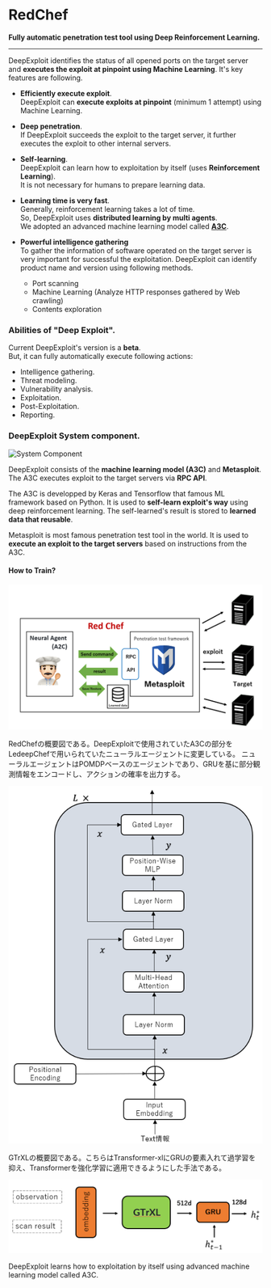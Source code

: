 

# RedChef
**Fully automatic penetration test tool using Deep Reinforcement Learning.**  

---


DeepExploit identifies the status of all opened ports on the target server and **executes the exploit at pinpoint using Machine Learning**. It's key features are following.  

 * **Efficiently execute exploit**.  
 DeepExploit can **execute exploits at pinpoint** (minimum 1 attempt) using Machine Learning.  

 * **Deep penetration**.  
 If DeepExploit succeeds the exploit to the target server, it further executes the exploit to other internal servers.  
 
 * **Self-learning**.  
 DeepExploit can learn how to exploitation by itself (uses **Reinforcement Learning**).  
 It is not necessary for humans to prepare learning data.  
 
 * **Learning time is very fast**.  
 Generally, reinforcement learning takes a lot of time.  
 So, DeepExploit uses **distributed learning by multi agents**.  
 We adopted an advanced machine learning model called **[A3C](https://arxiv.org/pdf/1602.01783.pdf)**.  

 * **Powerful intelligence gathering**  
 To gather the information of software operated on the target server is very important for successful the exploitation. DeepExploit can identify product name and version using following methods.  
   * Port scanning  
   * Machine Learning (Analyze HTTP responses gathered by Web crawling)  
   * Contents exploration  

### Abilities of "Deep Exploit".  
 Current DeepExploit's version is a **beta**.  
 But, it can fully automatically execute following actions:  

 * Intelligence gathering.  
 * Threat modeling.  
 * Vulnerability analysis.  
 * Exploitation.  
 * Post-Exploitation.  
 * Reporting.  


### DeepExploit System component.  
![System Component](./img/system_component.png)  

DeepExploit consists of the **machine learning model (A3C)** and **Metasploit**.  
The A3C executes exploit to the target servers via **RPC API**.  

The A3C is developped by Keras and Tensorflow that famous ML framework based on Python. It is used to **self-learn exploit's way** using deep reinforcement learning. The self-learned's result is stored to **learned data that reusable**.  

Metasploit is most famous penetration test tool in the world. It is used to **execute an exploit to the target servers** based on instructions from the A3C.  

#### How to Train?  
![redchef](./img/redchef.png)  

RedChefの概要図である。DeepExploitで使用されていたA3Cの部分をLedeepChefで用いられていたニューラルエージェントに変更している。
ニューラルエージェントはPOMDPベースのエージェントであり、GRUを基に部分観測情報をエンコードし、アクションの確率を出力する。


![GTrXL](./img/GTrXL.png)

GTrXLの概要図である。こちらはTransformer-xlにGRUの要素入れて過学習を抑え、Transformerを強化学習に適用できるようにした手法である。

![encoder](./img/redchefcontext.png)

DeepExploit learns how to exploitation by itself using advanced machine learning model called A3C.  



